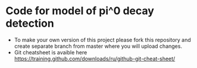 # Code for model of pi^0 decay detection 

* To make your own version of this project please fork this repository and create separate branch from master where you will upload changes.
* Git cheatsheet is avaible here https://training.github.com/downloads/ru/github-git-cheat-sheet/
